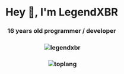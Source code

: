 <h1 align="center">Hey 👋, I'm LegendXBR</h1>
<h3 align="center">16 years old programmer / developer</h3>

<h3 align="center"><p>&nbsp;<img align="center" src="https://github-readme-stats.vercel.app/api?username=legendxbr&show_icons=true&locale=en&theme=dark" alt="legendxbr" /></p</h3>
<h3 align="center"><p>&nbsp;<img align="center" src="https://github-readme-stats-sigma-five.vercel.app/api/top-langs/?username=legendxbr&layout=compact&show_icons=true&locale=en&theme=dark" alt="toplang" /></p</h3>
